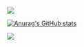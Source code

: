 [![](https://img.shields.io/badge/LOCURA%20MODDING-VISIT-green?style=for-the-badge)](https://github.com/LocuraDU)

[![Anurag's GitHub stats](https://github-readme-stats.vercel.app/api?username=CredenceHamby&count_private=true&include_all_commits=true)](https://github.com/anuraghazra/github-readme-stats)

![](https://komarev.com/ghpvc/?username=CredenceHamby)
